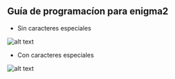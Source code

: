 ## <b>Guía de programacíon para enigma2</B>

- Sin caracteres especiales

![alt text](https://raw.githubusercontent.com/davidmuma/Canales_dobleM/blob/master/Varios/EPG/e2sin.jpg)

- Con caracteres especiales

![alt text](https://raw.githubusercontent.com/davidmuma/Canales_dobleM/blob/master/Varios/EPG/e2con.jpg)



